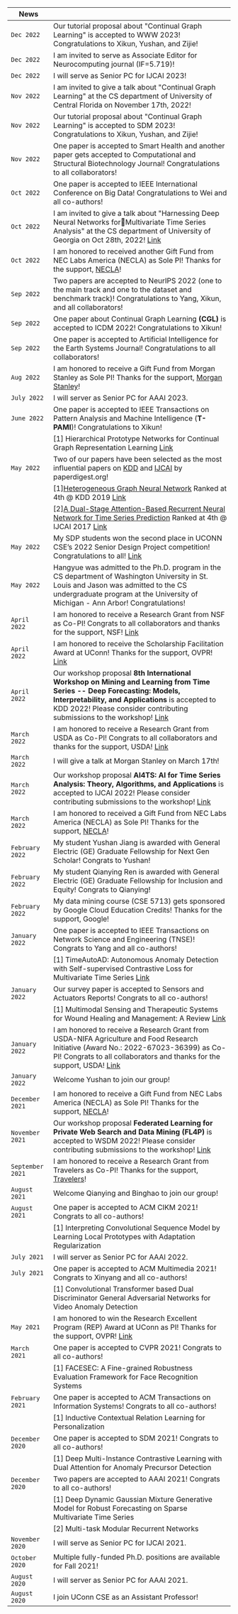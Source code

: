 | News            |                                   |
| --------------------| --------------------------------- |
|`Dec 2022`| Our tutorial proposal about "Continual Graph Learning" is accepted to WWW 2023! Congratulations to Xikun, Yushan, and Zijie!|
|`Dec 2022`| I am invited to serve as Associate Editor for Neurocomputing journal (IF=5.719)! |
|`Dec 2022`| I will serve as Senior PC for IJCAI 2023! |
|`Nov 2022`| I am invited to give a talk about "Continual Graph Learning" at the CS department of University of Central Florida on November 17th, 2022! |
|`Nov 2022`| Our tutorial proposal about "Continual Graph Learning" is accepted to SDM 2023! Congratulations to Xikun, Yushan, and Zijie!|
|`Nov 2022`| One paper is accepted to Smart Health and another paper gets accepted to Computational and Structural Biotechnology Journal! Congratulations to all collaborators! |
|`Oct 2022`| One paper is accepted to IEEE International Conference on Big Data! Congratulations to Wei and all co-authors! |
|`Oct 2022`| I am invited to give a talk about "Harnessing Deep Neural Networks forMultivariate Time Series Analysis" at the CS department of University of Georgia on Oct 28th, 2022! [Link](https://cps.uga.edu/index.php/data-science-and-ai-seminars/) |
|`Oct 2022`| I am honored to received another Gift Fund from NEC Labs America (NECLA) as Sole PI! Thanks for the support, [NECLA](https://www.nec-labs.com/)!|
|`Sep 2022`| Two papers are accepted to NeurIPS 2022 (one to the main track and one to the dataset and benchmark track)! Congratulations to Yang, Xikun, and all collaborators! |
|`Sep 2022`| One paper about Continual Graph Learning **(CGL)** is accepted to ICDM 2022! Congratulations to Xikun! |
|`Sep 2022`| One paper is accepted to Artificial Intelligence for the Earth Systems Journal! Congratulations to all collaborators! |
|`Aug 2022`| I am honored to receive a Gift Fund from Morgan Stanley as Sole PI! Thanks for the support, [Morgan Stanley](https://www.morganstanley.com/)! |
|`July 2022`| I will server as Senior PC for AAAI 2023. |
|`June 2022`| One paper is accepted to IEEE Transactions on Pattern Analysis and Machine Intelligence (**T-PAMI**)! Congratulations to Xikun! |
|            | [1] Hierarchical Prototype Networks for Continual Graph Representation Learning [Link](https://www.computer.org/csdl/journal/tp/5555/01/09808404/1EzDOB5o5oI) |
|`May 2022`| Two of our papers have been selected as the most influential papers on [KDD](https://www.paperdigest.org/2022/05/most-influential-kdd-papers-2022-05/) and [IJCAI](https://www.paperdigest.org/2022/05/most-influential-ijcai-papers-2022-05/) by paperdigest.org! |
| |[1][Heterogeneous Graph Neural Network](https://songdj.github.io/publication/kdd-19-a/kdd-19-a.pdf) Ranked at 4th @ KDD 2019 [Link](https://www.paperdigest.org/2022/05/most-influential-kdd-papers-2022-05/)|
| |[2][A Dual-Stage Attention-Based Recurrent Neural Network for Time Series Prediction](https://songdj.github.io/publication/ijcai-17-a/ijcai-17-a.pdf) Ranked at 4th @ IJCAI 2017 [Link](https://www.paperdigest.org/2022/05/most-influential-ijcai-papers-2022-05/)|
|`May 2022`| My SDP students won the second place in UCONN CSE’s 2022 Senior Design Project competition! Congratulations to all! [Link](https://www.cse.uconn.edu/2022-senior-design-project-competition-winners/)|
|`May 2022`| Hangyue was admitted to the Ph.D. program in the CS department of Washington University in St. Louis and Jason was admitted to the CS undergraduate program at the University of Michigan - Ann Arbor! Congratulations! |
|`April 2022`| I am honored to receive a Research Grant from NSF as Co-PI! Congrats to all collaborators and thanks for the support, NSF! [Link](https://www.nsf.gov/awardsearch/showAward?AWD_ID=2154191)|
|`April 2022`| I am honored to receive the Scholarship Facilitation Award at UConn! Thanks for the support, OVPR! [Link](https://today.uconn.edu/2022/04/ovpr-announces-scholarship-facilitation-awards-for-2021-22-academic-year/)|
|`April 2022`| Our workshop proposal **8th International Workshop on Mining and Learning from Time Series -- Deep Forecasting: Models, Interpretability, and Applications** is accepted to KDD 2022! Please consider contributing submissions to the workshop! [Link](https://kdd-milets.github.io/milets2022/)|
|`March 2022`| I am honored to receive a Research Grant from USDA as Co-PI! Congrats to all collaborators and thanks for the support, USDA! [Link](https://cris.nifa.usda.gov/cgi-bin/starfinder/0?path=fastlink1.txt&id=anon&pass=&search=R=95159&format=WEBLINK)|
|`March 2022`| I will give a talk at Morgan Stanley on March 17th!|
|`March 2022`| Our workshop proposal **AI4TS: AI for Time Series Analysis: Theory, Algorithms, and Applications** is accepted to IJCAI 2022! Please consider contributing submissions to the workshop! [Link](https://ai4ts.github.io/)|
|`March 2022`| I am honored to received a Gift Fund from NEC Labs America (NECLA) as Sole PI! Thanks for the support, [NECLA](https://www.nec-labs.com/)!|
|`February 2022` | My student Yushan Jiang is awarded with General Electric (GE) Graduate Fellowship for Next Gen Scholar! Congrats to Yushan!|
|`February 2022` | My student Qianying Ren is awarded with General Electric (GE) Graduate Fellowship for Inclusion and Equity! Congrats to Qianying!|
|`February 2022` | My data mining course (CSE 5713) gets sponsored by Google Cloud Education Credits! Thanks for the support, Google! |
|`January 2022` | One paper is accepted to IEEE Transactions on Network Science and Engineering (TNSE)! Congrats to Yang and all co-authors! |
|            | [1] TimeAutoAD: Autonomous Anomaly Detection with Self-supervised Contrastive Loss for Multivariate Time Series [Link](https://ieeexplore.ieee.org/document/9705079/)|
| `January 2022` | Our survey paper is accepted to Sensors and Actuators Reports! Congrats to all co-authors! |
|                 | [1] Multimodal Sensing and Therapeutic Systems for Wound Healing and Management: A Review [Link](https://doi.org/10.1016/j.snr.2022.100075)|
|`January 2022`| I am honored to receive a Research Grant from USDA-NIFA Agriculture and Food Research Initiative (Award No.: 2022-67023-36399) as Co-PI! Congrats to all collaborators and thanks for the support, USDA! [Link](https://www.sandrosteinbach.com/preferential-trade-agreements)|
|`January 2022`| Welcome Yushan to join our group!|
|`December 2021`| I am honored to receive a Gift Fund from NEC Labs America (NECLA) as Sole PI! Thanks for the support, [NECLA](https://www.nec-labs.com/)!|
|`November 2021`| Our workshop proposal **Federated Learning for Private Web Search and Data Mining (FL4P)** is accepted to WSDM 2022! Please consider contributing submissions to the workshop! [Link](https://fl4p-wsdm.github.io/)|
| `September 2021` | I am honored to receive a Research Grant from Travelers as Co-PI! Thanks for the support, [Travelers](https://www.travelers.com/)!|
| `August 2021` | Welcome Qianying and Binghao to join our group! |
| `August 2021` | One paper is accepted to ACM CIKM 2021! Congrats to all co-authors! |
|                 | [1] Interpreting Convolutional Sequence Model by Learning Local Prototypes with Adaptation Regularization|
| `July 2021` | I will server as Senior PC for AAAI 2022. |
| `July 2021` | One paper is accepted to ACM Multimedia 2021! Congrats to Xinyang and all co-authors! |
|                 | [1] Convolutional Transformer based Dual Discriminator General Adversarial Networks for Video Anomaly Detection|
| `May 2021`   | I am honored to win the Research Excellent Program (REP) Award at UConn as PI! Thanks for the support, OVPR! [Link](https://today.uconn.edu/2021/10/ovpr-announces-new-round-of-rep-funded-projects/)|
| `March 2021` | One paper is accepted to CVPR 2021! Congrats to all co-authors!|
|                 | [1] FACESEC: A Fine-grained Robustness Evaluation Framework for Face Recognition Systems|
| `February 2021` | One paper is accepted to ACM Transactions on Information Systems! Congrats to all co-authors!|
|                 | [1] Inductive Contextual Relation Learning for Personalization|
| `December 2020` | One paper is accepted to SDM 2021! Congrats to all co-authors!|
|                 | [1] Deep Multi-Instance Contrastive Learning with Dual Attention for Anomaly Precursor Detection|
| `December 2020` | Two papers are accepted to AAAI 2021! Congrats to all co-authors!|
|                 | [1] Deep Dynamic Gaussian Mixture Generative Model for Robust Forecasting on Sparse Multivariate Time Series |
|                 | [2] Multi-task Modular Recurrent Networks |
| `November 2020` | I will serve as Senior PC for IJCAI 2021.|
| `October 2020`  | Multiple fully-funded Ph.D. positions are available for Fall 2021! |
| `August 2020`   | I will server as Senior PC for AAAI 2021.|
| `August 2020`   | I join UConn CSE as an Assistant Professor!|
